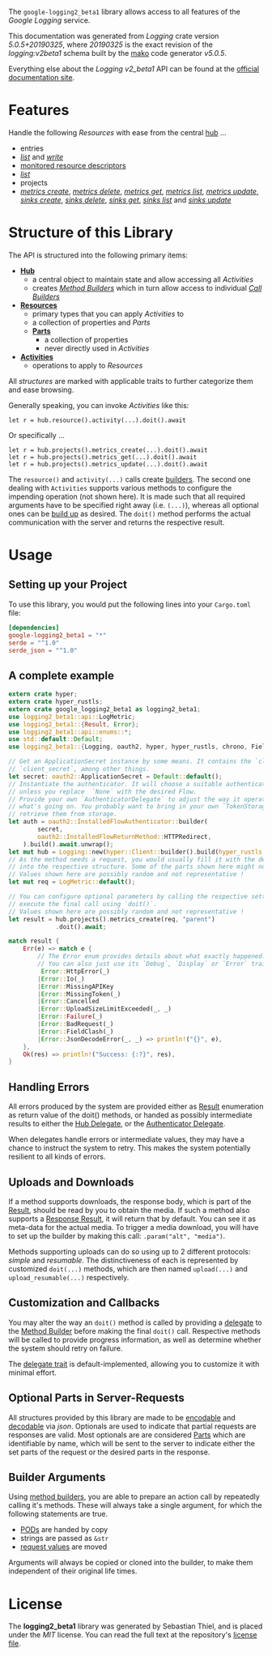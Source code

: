 <!---
DO NOT EDIT !
This file was generated automatically from 'src/generator/templates/api/README.md.mako'
DO NOT EDIT !
-->
The `google-logging2_beta1` library allows access to all features of the *Google Logging* service.

This documentation was generated from *Logging* crate version *5.0.5+20190325*, where *20190325* is the exact revision of the *logging:v2beta1* schema built by the [mako](http://www.makotemplates.org/) code generator *v5.0.5*.

Everything else about the *Logging* *v2_beta1* API can be found at the
[official documentation site](https://cloud.google.com/logging/docs/).
# Features

Handle the following *Resources* with ease from the central [hub](https://docs.rs/google-logging2_beta1/5.0.5+20190325/google_logging2_beta1/Logging) ...

* entries
 * [*list*](https://docs.rs/google-logging2_beta1/5.0.5+20190325/google_logging2_beta1/api::EntryListCall) and [*write*](https://docs.rs/google-logging2_beta1/5.0.5+20190325/google_logging2_beta1/api::EntryWriteCall)
* [monitored resource descriptors](https://docs.rs/google-logging2_beta1/5.0.5+20190325/google_logging2_beta1/api::MonitoredResourceDescriptor)
 * [*list*](https://docs.rs/google-logging2_beta1/5.0.5+20190325/google_logging2_beta1/api::MonitoredResourceDescriptorListCall)
* projects
 * [*metrics create*](https://docs.rs/google-logging2_beta1/5.0.5+20190325/google_logging2_beta1/api::ProjectMetricCreateCall), [*metrics delete*](https://docs.rs/google-logging2_beta1/5.0.5+20190325/google_logging2_beta1/api::ProjectMetricDeleteCall), [*metrics get*](https://docs.rs/google-logging2_beta1/5.0.5+20190325/google_logging2_beta1/api::ProjectMetricGetCall), [*metrics list*](https://docs.rs/google-logging2_beta1/5.0.5+20190325/google_logging2_beta1/api::ProjectMetricListCall), [*metrics update*](https://docs.rs/google-logging2_beta1/5.0.5+20190325/google_logging2_beta1/api::ProjectMetricUpdateCall), [*sinks create*](https://docs.rs/google-logging2_beta1/5.0.5+20190325/google_logging2_beta1/api::ProjectSinkCreateCall), [*sinks delete*](https://docs.rs/google-logging2_beta1/5.0.5+20190325/google_logging2_beta1/api::ProjectSinkDeleteCall), [*sinks get*](https://docs.rs/google-logging2_beta1/5.0.5+20190325/google_logging2_beta1/api::ProjectSinkGetCall), [*sinks list*](https://docs.rs/google-logging2_beta1/5.0.5+20190325/google_logging2_beta1/api::ProjectSinkListCall) and [*sinks update*](https://docs.rs/google-logging2_beta1/5.0.5+20190325/google_logging2_beta1/api::ProjectSinkUpdateCall)




# Structure of this Library

The API is structured into the following primary items:

* **[Hub](https://docs.rs/google-logging2_beta1/5.0.5+20190325/google_logging2_beta1/Logging)**
    * a central object to maintain state and allow accessing all *Activities*
    * creates [*Method Builders*](https://docs.rs/google-logging2_beta1/5.0.5+20190325/google_logging2_beta1/client::MethodsBuilder) which in turn
      allow access to individual [*Call Builders*](https://docs.rs/google-logging2_beta1/5.0.5+20190325/google_logging2_beta1/client::CallBuilder)
* **[Resources](https://docs.rs/google-logging2_beta1/5.0.5+20190325/google_logging2_beta1/client::Resource)**
    * primary types that you can apply *Activities* to
    * a collection of properties and *Parts*
    * **[Parts](https://docs.rs/google-logging2_beta1/5.0.5+20190325/google_logging2_beta1/client::Part)**
        * a collection of properties
        * never directly used in *Activities*
* **[Activities](https://docs.rs/google-logging2_beta1/5.0.5+20190325/google_logging2_beta1/client::CallBuilder)**
    * operations to apply to *Resources*

All *structures* are marked with applicable traits to further categorize them and ease browsing.

Generally speaking, you can invoke *Activities* like this:

```Rust,ignore
let r = hub.resource().activity(...).doit().await
```

Or specifically ...

```ignore
let r = hub.projects().metrics_create(...).doit().await
let r = hub.projects().metrics_get(...).doit().await
let r = hub.projects().metrics_update(...).doit().await
```

The `resource()` and `activity(...)` calls create [builders][builder-pattern]. The second one dealing with `Activities`
supports various methods to configure the impending operation (not shown here). It is made such that all required arguments have to be
specified right away (i.e. `(...)`), whereas all optional ones can be [build up][builder-pattern] as desired.
The `doit()` method performs the actual communication with the server and returns the respective result.

# Usage

## Setting up your Project

To use this library, you would put the following lines into your `Cargo.toml` file:

```toml
[dependencies]
google-logging2_beta1 = "*"
serde = "^1.0"
serde_json = "^1.0"
```

## A complete example

```Rust
extern crate hyper;
extern crate hyper_rustls;
extern crate google_logging2_beta1 as logging2_beta1;
use logging2_beta1::api::LogMetric;
use logging2_beta1::{Result, Error};
use logging2_beta1::api::enums::*;
use std::default::Default;
use logging2_beta1::{Logging, oauth2, hyper, hyper_rustls, chrono, FieldMask};

// Get an ApplicationSecret instance by some means. It contains the `client_id` and
// `client_secret`, among other things.
let secret: oauth2::ApplicationSecret = Default::default();
// Instantiate the authenticator. It will choose a suitable authentication flow for you,
// unless you replace  `None` with the desired Flow.
// Provide your own `AuthenticatorDelegate` to adjust the way it operates and get feedback about
// what's going on. You probably want to bring in your own `TokenStorage` to persist tokens and
// retrieve them from storage.
let auth = oauth2::InstalledFlowAuthenticator::builder(
        secret,
        oauth2::InstalledFlowReturnMethod::HTTPRedirect,
    ).build().await.unwrap();
let mut hub = Logging::new(hyper::Client::builder().build(hyper_rustls::HttpsConnectorBuilder::new().with_native_roots().unwrap().https_or_http().enable_http1().build()), auth);
// As the method needs a request, you would usually fill it with the desired information
// into the respective structure. Some of the parts shown here might not be applicable !
// Values shown here are possibly random and not representative !
let mut req = LogMetric::default();

// You can configure optional parameters by calling the respective setters at will, and
// execute the final call using `doit()`.
// Values shown here are possibly random and not representative !
let result = hub.projects().metrics_create(req, "parent")
             .doit().await;

match result {
    Err(e) => match e {
        // The Error enum provides details about what exactly happened.
        // You can also just use its `Debug`, `Display` or `Error` traits
         Error::HttpError(_)
        |Error::Io(_)
        |Error::MissingAPIKey
        |Error::MissingToken(_)
        |Error::Cancelled
        |Error::UploadSizeLimitExceeded(_, _)
        |Error::Failure(_)
        |Error::BadRequest(_)
        |Error::FieldClash(_)
        |Error::JsonDecodeError(_, _) => println!("{}", e),
    },
    Ok(res) => println!("Success: {:?}", res),
}

```
## Handling Errors

All errors produced by the system are provided either as [Result](https://docs.rs/google-logging2_beta1/5.0.5+20190325/google_logging2_beta1/client::Result) enumeration as return value of
the doit() methods, or handed as possibly intermediate results to either the
[Hub Delegate](https://docs.rs/google-logging2_beta1/5.0.5+20190325/google_logging2_beta1/client::Delegate), or the [Authenticator Delegate](https://docs.rs/yup-oauth2/*/yup_oauth2/trait.AuthenticatorDelegate.html).

When delegates handle errors or intermediate values, they may have a chance to instruct the system to retry. This
makes the system potentially resilient to all kinds of errors.

## Uploads and Downloads
If a method supports downloads, the response body, which is part of the [Result](https://docs.rs/google-logging2_beta1/5.0.5+20190325/google_logging2_beta1/client::Result), should be
read by you to obtain the media.
If such a method also supports a [Response Result](https://docs.rs/google-logging2_beta1/5.0.5+20190325/google_logging2_beta1/client::ResponseResult), it will return that by default.
You can see it as meta-data for the actual media. To trigger a media download, you will have to set up the builder by making
this call: `.param("alt", "media")`.

Methods supporting uploads can do so using up to 2 different protocols:
*simple* and *resumable*. The distinctiveness of each is represented by customized
`doit(...)` methods, which are then named `upload(...)` and `upload_resumable(...)` respectively.

## Customization and Callbacks

You may alter the way an `doit()` method is called by providing a [delegate](https://docs.rs/google-logging2_beta1/5.0.5+20190325/google_logging2_beta1/client::Delegate) to the
[Method Builder](https://docs.rs/google-logging2_beta1/5.0.5+20190325/google_logging2_beta1/client::CallBuilder) before making the final `doit()` call.
Respective methods will be called to provide progress information, as well as determine whether the system should
retry on failure.

The [delegate trait](https://docs.rs/google-logging2_beta1/5.0.5+20190325/google_logging2_beta1/client::Delegate) is default-implemented, allowing you to customize it with minimal effort.

## Optional Parts in Server-Requests

All structures provided by this library are made to be [encodable](https://docs.rs/google-logging2_beta1/5.0.5+20190325/google_logging2_beta1/client::RequestValue) and
[decodable](https://docs.rs/google-logging2_beta1/5.0.5+20190325/google_logging2_beta1/client::ResponseResult) via *json*. Optionals are used to indicate that partial requests are responses
are valid.
Most optionals are are considered [Parts](https://docs.rs/google-logging2_beta1/5.0.5+20190325/google_logging2_beta1/client::Part) which are identifiable by name, which will be sent to
the server to indicate either the set parts of the request or the desired parts in the response.

## Builder Arguments

Using [method builders](https://docs.rs/google-logging2_beta1/5.0.5+20190325/google_logging2_beta1/client::CallBuilder), you are able to prepare an action call by repeatedly calling it's methods.
These will always take a single argument, for which the following statements are true.

* [PODs][wiki-pod] are handed by copy
* strings are passed as `&str`
* [request values](https://docs.rs/google-logging2_beta1/5.0.5+20190325/google_logging2_beta1/client::RequestValue) are moved

Arguments will always be copied or cloned into the builder, to make them independent of their original life times.

[wiki-pod]: http://en.wikipedia.org/wiki/Plain_old_data_structure
[builder-pattern]: http://en.wikipedia.org/wiki/Builder_pattern
[google-go-api]: https://github.com/google/google-api-go-client

# License
The **logging2_beta1** library was generated by Sebastian Thiel, and is placed
under the *MIT* license.
You can read the full text at the repository's [license file][repo-license].

[repo-license]: https://github.com/Byron/google-apis-rsblob/main/LICENSE.md

